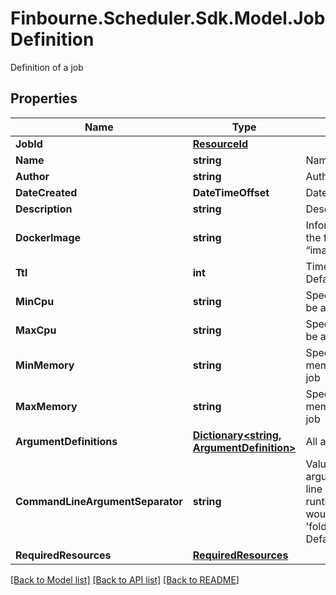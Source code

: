# Finbourne.Scheduler.Sdk.Model.JobDefinition
Definition of a job

## Properties

Name | Type | Description | Notes
------------ | ------------- | ------------- | -------------
**JobId** | [**ResourceId**](ResourceId.md) |  | 
**Name** | **string** | Name of the job | [optional] 
**Author** | **string** | Author of the job | [optional] 
**DateCreated** | **DateTimeOffset** | Date when job was created | [optional] 
**Description** | **string** | Description of this job | [optional] 
**DockerImage** | **string** | Information about the docker image in the format “image_source/image_name:image_tag” | [optional] 
**Ttl** | **int** | Time To Live of the job run in seconds  Defaults to 5 minutes(300) | [optional] 
**MinCpu** | **string** | Specifies  minimum number of CPUs to be allocated for the job  Default to 2 | [optional] 
**MaxCpu** | **string** | Specifies  maximum number of CPUs to be allocated for the job | [optional] 
**MinMemory** | **string** | Specifies the minimum amount of memory (in GiB) to be allocated for the job | [optional] 
**MaxMemory** | **string** | Specifies the maximum amount of memory (in GiB) to be allocated for the job | [optional] 
**ArgumentDefinitions** | [**Dictionary&lt;string, ArgumentDefinition&gt;**](ArgumentDefinition.md) | All arguments for this job to run | [optional] 
**CommandLineArgumentSeparator** | **string** | Value to separate command line arguments  e.g : If a job has a command line argument named &#39;folder&#39; and the runtime value is &#39;s3://path&#39; then this  would be supplied to the command as &#39;folder{separatorValue}s3://path&#39;  Default to a space | [optional] 
**RequiredResources** | [**RequiredResources**](RequiredResources.md) |  | 

[[Back to Model list]](../README.md#documentation-for-models) [[Back to API list]](../README.md#documentation-for-api-endpoints) [[Back to README]](../README.md)

